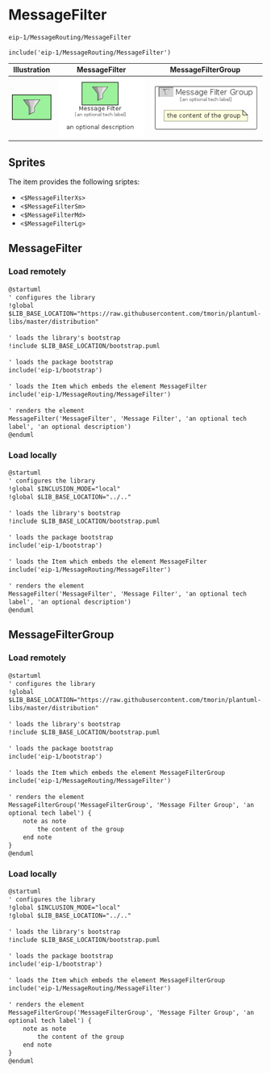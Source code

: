 # MessageFilter


```text
eip-1/MessageRouting/MessageFilter
```

```text
include('eip-1/MessageRouting/MessageFilter')
```



| Illustration | MessageFilter | MessageFilterGroup |
| :---: | :---: | :---: |
| ![illustration for Illustration](../../eip-1/MessageRouting/MessageFilter.png) | ![illustration for MessageFilter](../../eip-1/MessageRouting/MessageFilter.Local.png) | ![illustration for MessageFilterGroup](../../eip-1/MessageRouting/MessageFilterGroup.Local.png) |



## Sprites
The item provides the following sriptes:

- `<$MessageFilterXs>`
- `<$MessageFilterSm>`
- `<$MessageFilterMd>`
- `<$MessageFilterLg>`





## MessageFilter

### Load remotely
```plantuml
@startuml
' configures the library
!global $LIB_BASE_LOCATION="https://raw.githubusercontent.com/tmorin/plantuml-libs/master/distribution"

' loads the library's bootstrap
!include $LIB_BASE_LOCATION/bootstrap.puml

' loads the package bootstrap
include('eip-1/bootstrap')

' loads the Item which embeds the element MessageFilter
include('eip-1/MessageRouting/MessageFilter')

' renders the element
MessageFilter('MessageFilter', 'Message Filter', 'an optional tech label', 'an optional description')
@enduml
```

### Load locally
```plantuml
@startuml
' configures the library
!global $INCLUSION_MODE="local"
!global $LIB_BASE_LOCATION="../.."

' loads the library's bootstrap
!include $LIB_BASE_LOCATION/bootstrap.puml

' loads the package bootstrap
include('eip-1/bootstrap')

' loads the Item which embeds the element MessageFilter
include('eip-1/MessageRouting/MessageFilter')

' renders the element
MessageFilter('MessageFilter', 'Message Filter', 'an optional tech label', 'an optional description')
@enduml
```

## MessageFilterGroup

### Load remotely
```plantuml
@startuml
' configures the library
!global $LIB_BASE_LOCATION="https://raw.githubusercontent.com/tmorin/plantuml-libs/master/distribution"

' loads the library's bootstrap
!include $LIB_BASE_LOCATION/bootstrap.puml

' loads the package bootstrap
include('eip-1/bootstrap')

' loads the Item which embeds the element MessageFilterGroup
include('eip-1/MessageRouting/MessageFilter')

' renders the element
MessageFilterGroup('MessageFilterGroup', 'Message Filter Group', 'an optional tech label') {
    note as note
        the content of the group
    end note
}
@enduml
```

### Load locally
```plantuml
@startuml
' configures the library
!global $INCLUSION_MODE="local"
!global $LIB_BASE_LOCATION="../.."

' loads the library's bootstrap
!include $LIB_BASE_LOCATION/bootstrap.puml

' loads the package bootstrap
include('eip-1/bootstrap')

' loads the Item which embeds the element MessageFilterGroup
include('eip-1/MessageRouting/MessageFilter')

' renders the element
MessageFilterGroup('MessageFilterGroup', 'Message Filter Group', 'an optional tech label') {
    note as note
        the content of the group
    end note
}
@enduml
```

